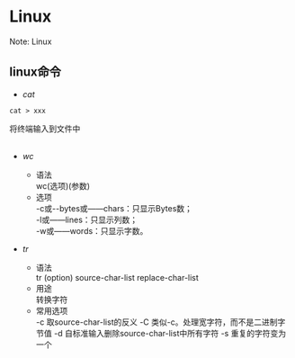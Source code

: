 Linux
=====


Note: Linux


linux命令
--------------

* _cat_

```
cat > xxx
```
将终端输入到文件中<br><br>

* _wc_
    * 语法 <br>
         wc(选项)(参数)
    * 选项<br>
        -c或--bytes或——chars：只显示Bytes数；<br>
        -l或——lines：只显示列数；<br>
        -w或——words：只显示字数。<br>

*  _tr_
    * 语法 <br>
          tr  (option) source-char-list replace-char-list
    * 用途 <br>
          转换字符
    * 常用选项 <br>
          -c   取source-char-list的反义
          -C  类似-c。处理宽字符，而不是二进制字节值
          -d  自标准输入删除source-char-list中所有字符
          -s  重复的字符变为一个
